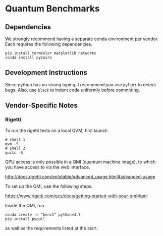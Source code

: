 # Quantum Benchmarks


## Dependencies

We strongly recommend having a separate conda environment per vendor.
Each requires the following dependencies.

    pip install termcolor matplotlib networkx
    conda install pycairo


## Development Instructions

Since python has no strong typing, I recommend you use `pylint` to detect bugs.
Also, use `black` to indent code uniformly before committing.


## Vendor-Specific Notes

### Rigetti

To run the rigetti tests on a local QVM, first launch

    # shell 1
    qvm -S
    # shell 2
    quilc -S

QPU access is only possible in a QMI (quantum machine image), to which you have
access to via the web interface.

http://docs.rigetti.com/en/stable/advanced_usage.html#advanced-usage

To set up the QMI, use the following steps:

https://www.rigetti.com/qcs/docs/getting-started-with-your-qmi#qmi

Inside the QMI, run

    conda create -n "bench" python=3.7
    pip install pyquil

as well as the requirements listed at the start.
